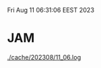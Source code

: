 Fri Aug 11 06:31:06 EEST 2023
# JAM
<a href='./cache/202308/11_06.log'>./cache/202308/11_06.log</a>
